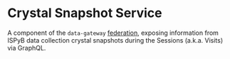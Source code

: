 # Crystal Snapshot Service

A component of the `data-gateway` [federation](https://github.com/DiamondLightSource/data-gateway), exposing information from ISPyB data collection crystal snapshots during the Sessions (a.k.a. Visits) via GraphQL.

